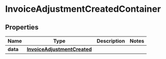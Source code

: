 

# InvoiceAdjustmentCreatedContainer


## Properties

| Name | Type | Description | Notes |
|------------ | ------------- | ------------- | -------------|
|**data** | [**InvoiceAdjustmentCreated**](InvoiceAdjustmentCreated.md) |  |  |



